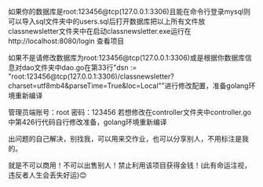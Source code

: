 如果你的数据库是root:123456@tcp(127.0.0.1:3306)且能在命令行登录mysql则可以导入sql文件夹中的users.sql后打开数据库把以上所有文件放classnewsletter文件夹中在启动classnewsletter.exe运行在http://localhost:8080/login 查看项目

如果不是请修改数据库为root:123456@tcp(127.0.0.1:3306)或是根据你数据库信息对dao文件夹中dao.go在第33行"dsn := "root:123456@tcp(127.0.0.1:3306)/classnewsletter?charset=utf8mb4&parseTime=True&loc=Local""进行修改配置，准备golang环境重新编译


管理员端账号：root 密码：123456    若想修改在controller文件夹中controller.go中第426行代码自行修改准备，golang环境重新编译


出问题的自己解决，别找我，可以用来交作业，也可以分享别人，不用标注是我的。


就是不可以商用！不可以出售别人！禁止利用该项目获得金钱！(此有命运注视，违反者人生会丢失好运)😊
